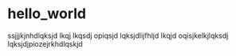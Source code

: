 # hello_world
ssjjjkjnhdlqksjd lkqj lkqsdj opiqsjd lqksjdlijfhljd lkqjd oqisjkelkjlqksdj lqksjdjpiozejrkhdlqskjd
